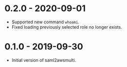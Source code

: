 0.2.0 - 2020-09-01
==================
- Supported new command `whoami`.
- Fixed loading previously selected role no longer exists.

0.1.0 - 2019-09-30
==================
- Initial version of saml2awsmulti.